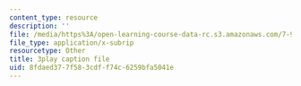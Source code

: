 ```yaml
---
content_type: resource
description: ''
file: /media/https%3A/open-learning-course-data-rc.s3.amazonaws.com/7-91j-foundations-of-computational-and-systems-biology-spring-2014/8fdaed377f583cdff74c6259bfa5041e_PdyARRNwi7I.srt
file_type: application/x-subrip
resourcetype: Other
title: 3play caption file
uid: 8fdaed37-7f58-3cdf-f74c-6259bfa5041e
---
```

